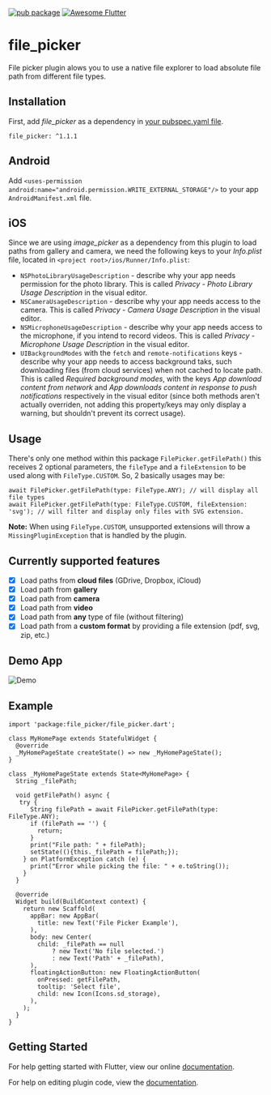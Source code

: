 [![pub package](https://img.shields.io/pub/v/file_picker.svg)](https://pub.dartlang.org/packages/file_picker)
[![Awesome Flutter](https://img.shields.io/badge/Awesome-Flutter-blue.svg?longCache=true&style=flat-square)](https://github.com/Solido/awesome-flutter)

# file_picker

File picker plugin alows you to use a native file explorer to load absolute file path from different file types.

## Installation

First, add  *file_picker*  as a dependency in [your pubspec.yaml file](https://flutter.io/platform-plugins/).

```
file_picker: ^1.1.1
```
## Android
Add `<uses-permission android:name="android.permission.WRITE_EXTERNAL_STORAGE"/>` to your app `AndroidManifest.xml` file.

## iOS
Since we are using *image_picker* as a dependency from this plugin to load paths from gallery and camera, we need the following keys to your _Info.plist_ file, located in `<project root>/ios/Runner/Info.plist`:

* `NSPhotoLibraryUsageDescription` - describe why your app needs permission for the photo library. This is called _Privacy - Photo Library Usage Description_ in the visual editor.
* `NSCameraUsageDescription` - describe why your app needs access to the camera. This is called _Privacy - Camera Usage Description_ in the visual editor.
* `NSMicrophoneUsageDescription` - describe why your app needs access to the microphone, if you intend to record videos. This is called _Privacy - Microphone Usage Description_ in the visual editor.
* `UIBackgroundModes` with the `fetch` and `remote-notifications` keys - describe why your app needs to access background taks, such downloading files (from cloud services) when not cached to locate path. This is called _Required background modes_, with the keys _App download content from network_ and _App downloads content in response to push notifications_ respectively in the visual editor (since both methods aren't actually overriden, not adding this property/keys may only display a warning, but shouldn't prevent its correct usage).

## Usage
There's only one method within this package
`FilePicker.getFilePath()`
this receives 2 optional parameters, the `fileType` and a `fileExtension` to be used along with `FileType.CUSTOM`. 
So, 2 basically usages may be:
```
await FilePicker.getFilePath(type: FileType.ANY); // will display all file types
await FilePicker.getFilePath(type: FileType.CUSTOM, fileExtension: 'svg'); // will filter and display only files with SVG extension.
```

**Note:** When using `FileType.CUSTOM`, unsupported extensions will throw a `MissingPluginException` that is handled by the plugin.

## Currently supported features
* [X] Load paths from **cloud files** (GDrive, Dropbox, iCloud)
* [X] Load path from **gallery**
* [X] Load path from **camera**
* [X] Load path from **video**
* [X] Load path from **any** type of file (without filtering)
* [X] Load path from a **custom format** by providing a file extension (pdf, svg, zip, etc.)

## Demo App

![Demo](https://github.com/miguelpruivo/plugins_flutter_file_picker/blob/master/example/example.gif)

## Example
```
import 'package:file_picker/file_picker.dart';

class MyHomePage extends StatefulWidget {
  @override
  _MyHomePageState createState() => new _MyHomePageState();
}

class _MyHomePageState extends State<MyHomePage> {
  String _filePath;

  void getFilePath() async {
   try {
      String filePath = await FilePicker.getFilePath(type: FileType.ANY);
      if (filePath == '') {
        return;
      }
      print("File path: " + filePath);
      setState((){this._filePath = filePath;});
    } on PlatformException catch (e) {
      print("Error while picking the file: " + e.toString());
    }
  }

  @override
  Widget build(BuildContext context) {
    return new Scaffold(
      appBar: new AppBar(
        title: new Text('File Picker Example'),
      ),
      body: new Center(
        child: _filePath == null
            ? new Text('No file selected.')
            : new Text('Path' + _filePath),
      ),
      floatingActionButton: new FloatingActionButton(
        onPressed: getFilePath,
        tooltip: 'Select file',
        child: new Icon(Icons.sd_storage),
      ),
    );
  }
}

```

## Getting Started

For help getting started with Flutter, view our online
[documentation](https://flutter.io/).

For help on editing plugin code, view the [documentation](https://flutter.io/platform-plugins/#edit-code).
